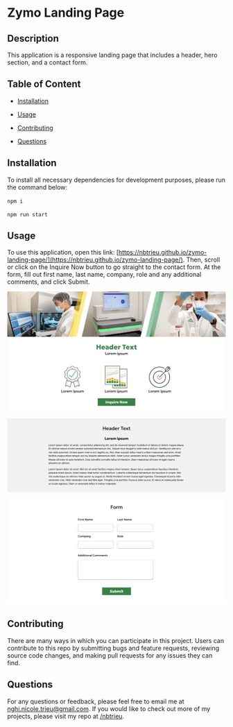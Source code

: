 # Zymo Landing Page
## Description

This application is a responsive landing page that includes a header, hero section, and a contact form.

## Table of Content

* [Installation](#installation)

* [Usage](#usage)

* [Contributing](#contributing)

* [Questions](#questions)   


## Installation

To install all necessary dependencies for development purposes, please run the command below:  

``npm i``  

``npm run start``


## Usage

To use this application, open this link: [https://nbtrieu.github.io/zymo-landing-page/](https://nbtrieu.github.io/zymo-landing-page/). Then, scroll or click on the Inquire Now button to go straight to the contact form. At the form, fill out first name, last name, company, role and any additional comments, and click Submit.

 
![Header](./src/assets/header.png)  

![Hero](./src/assets/hero.png)  

![Form](./src/assets/form.png)  


## Contributing

There are many ways in which you can participate in this project.
Users can contribute to this repo by submitting bugs and feature requests, reviewing source code changes, and making pull requests for any issues they can find.    


## Questions

For any questions or feedback, please feel free to email me at nghi.nicole.trieu@gmail.com.
If you would like to check out more of my projects, please visit my repo at [/nbtrieu](https://github.com/nbtrieu).
